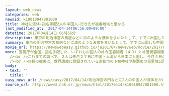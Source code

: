 ```yaml
---
layout: web_news
categories: web
newsid: k10010947881000
title: 神社に液体-指名手配2人の中国人-行き先が被害地域と重なる
last_modified_at: '2017-04-14T06:56:00+09:00'
datetime: 2017年04月14日 06時56分
description: 東京の明治神宮の鳥居などに油のような液体をまいたとして、すでに出国した中国人の女２人が指名手配された事件で、２人が先月下旬に中国・上海から沖縄に来たあと大阪に移動し、その後、都内に滞在していたと見られることが警視庁への取材でわかりました。２人の行き先が、同様の被害が見つかっている地域と重なることから、各地の警察は関連を捜査することにしています。
summary: 東京の明治神宮の鳥居などに油のような液体をまいたとして、すでに出国した中国人の女２人が指名手配された事件で、２人が先月下旬に中国・上海から沖縄に来たあと大阪に移動し、その後、都内に滞在していたと見られることが警視庁への取材でわかりました。２人の行き先が、同様の被害が見つかっている地域と重なることから、各地の警察は関連を捜査することにしています。
movie_url: https://newswebeasy.github.io/ja201704/news/web/movie/2017/04/14/k10010947881000.mp4
more: 警視庁が全国に指名手配した、いずれも中国人の朴今玉容疑者（４９）と朴善愛容疑者（４９）の２人は、今月３日の午前、東京の明治神宮の境内にある南神門や大鳥居など４か所で１５回にわたって、油のような液体をかけたとして、建造物損壊と器物損壊の疑いが持たれています。<br
  /><br />これまでの調べで、２人は先月２７日に中国・上海から日本に入国し、今月４日の未明に羽田空港から出国していたということですが、入国したのは沖縄で、その後、大阪に移動したあと、都内に滞在していたと見られることが警視庁への取材でわかりました。<br
  /><br />同様の被害は、世界遺産に登録されている京都市の下鴨神社や那覇市の首里城公園などでも確認され、２人の行き先がこれらの地域と重なることから、各地の警察は関連を捜査することにしています。
body:
- text: ''
  title: ''
easy_news_url: /news/easy/2017/04/14/明治神宮の門などに2人の中国人が液体をかけた疑い/
source_url: http://www3.nhk.or.jp/news/html/20170414/k10010947881000.html?utm_int=news_contents_news-main_005
...
```


